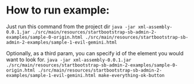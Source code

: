 # How to run example:
Just run this command from the project dir
`java -jar xml-assembly-0.0.1.jar ./src/main/resources/startbootstrap-sb-admin-2-examples/sample-0-origin.html ./src/main/resources/startbootstrap-sb-admin-2-examples/sample-1-evil-gemini.html `

Optionally, as a third param, you can specify id of the element you would want to look for.
`java -jar xml-assembly-0.0.1.jar ./src/main/resources/startbootstrap-sb-admin-2-examples/sample-0-origin.html ./src/main/resources/startbootstrap-sb-admin-2-examples/sample-1-evil-gemini.html make-everything-ok-button`
